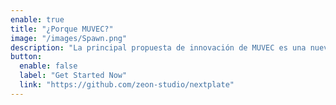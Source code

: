 ```yaml
---
enable: true
title: "¿Porque MUVEC?"
image: "/images/Spawn.png"
description: "La principal propuesta de innovación de MUVEC es una nueva e interactiva forma de entregar la información disponible relacionada a la cultura de los videojuegos Chilena haciendo uso de las funcionalidades entregadas por el uso de VR permitiendo experiencias más memorables usando el ambiente virtual. El museo permitirá explorar libremente los distintas secciones como, La historia de los Videojuegos Chilenos, Artistas y Desarrolladores, Mundos de Videojuegos, Making-of y Herramientas y tecnologías útiles, en comparación con los recorridos virtuales y la exhibición de información en el ambiente virtual permite mayor abstracción y creatividad que un museo físico, además de contar con más alternativas que informar de forma textual. Nuestro producto propone generar una experiencia al usuario que lo incite a valorar y apreciar la cultura e historia de los videojuegos chilenos"
button:
  enable: false
  label: "Get Started Now"
  link: "https://github.com/zeon-studio/nextplate"
---
```

